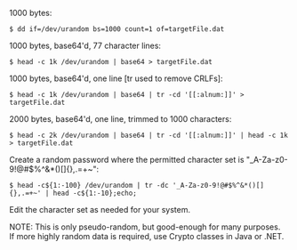1000 bytes:
```  
$ dd if=/dev/urandom bs=1000 count=1 of=targetFile.dat  
```  
  
1000 bytes, base64'd, 77 character lines:
```  
$ head -c 1k /dev/urandom | base64 > targetFile.dat  
```  
  
1000 bytes, base64'd, one line [tr used to remove CRLFs]:
```  
$ head -c 1k /dev/urandom | base64 | tr -cd '[[:alnum:]]' > targetFile.dat  
```  
  
2000 bytes, base64'd, one line, trimmed to 1000 characters:
```  
$ head -c 2k /dev/urandom | base64 | tr -cd '[[:alnum:]]' | head -c 1k > targetFile.dat  
```  

Create a random password where the permitted character set is "_A-Za-z0-9!@#$%^&*()[]{},.=+~":  
```  
$ head -c${1:-100} /dev/urandom | tr -dc '_A-Za-z0-9!@#$%^&*()[]{},.=+~' | head -c${1:-10};echo;  
```  
Edit the character set as needed for your system.  
  
NOTE: This is only pseudo-random, but good-enough for many purposes.  
If more highly random data is required, use Crypto classes in Java or .NET.
